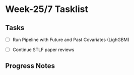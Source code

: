 # Week-25/7 Tasklist

## Tasks

- [ ] Run Pipeline with Future and Past Covariates (LighGBM)
- [ ] Continue STLF paper reviews



## Progress Notes

